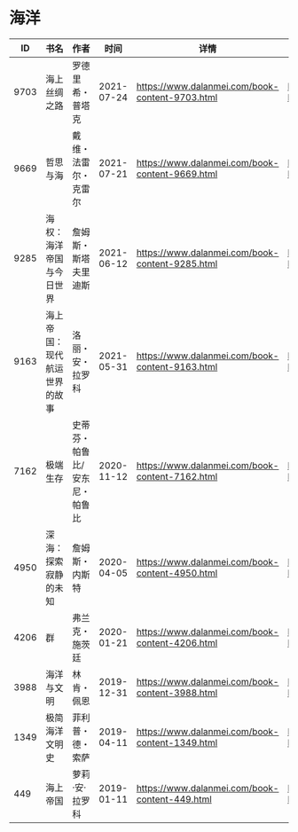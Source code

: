 # 海洋

| ID | 书名 | 作者 | 时间 | 详情 | 下载页面 | EPUB下载链接 | MOBI下载链接 | AZW3下载链接 |
| --- | --- | --- | --- | --- | --- | --- | --- | --- |
| 9703 | 海上丝绸之路 | 罗德里希・普塔克 | 2021-07-24 | https://www.dalanmei.com/book-content-9703.html | https://www.dalanmei.com/download-book-9703.html | http://ct.dalanmei.com/f/31084289-571730487-cdeff9 | http://ct.dalanmei.com/f/31084289-572076633-8609af | http://ct.dalanmei.com/f/31084289-572093897-b309b1 |
| 9669 | 哲思与海 | 戴维・法雷尔・克雷尔 | 2021-07-21 | https://www.dalanmei.com/book-content-9669.html | https://www.dalanmei.com/download-book-9669.html | http://ct.dalanmei.com/f/31084289-571730359-439935 | http://ct.dalanmei.com/f/31084289-572078609-028005 | http://ct.dalanmei.com/f/31084289-572095376-7fba51 |
| 9285 | 海权：海洋帝国与今日世界 | 詹姆斯・斯塔夫里迪斯 | 2021-06-12 | https://www.dalanmei.com/book-content-9285.html | https://www.dalanmei.com/download-book-9285.html | http://ct.dalanmei.com/f/31084289-571726891-33c74d | http://ct.dalanmei.com/f/31084289-572095306-9cbd5f | http://ct.dalanmei.com/f/31084289-572114788-6a2027 |
| 9163 | 海上帝国：现代航运世界的故事 | 洛丽・安・拉罗科 | 2021-05-31 | https://www.dalanmei.com/book-content-9163.html | https://www.dalanmei.com/download-book-9163.html | http://ct.dalanmei.com/f/31084289-571724569-4d39c8 | http://ct.dalanmei.com/f/31084289-572112190-2d3953 | http://ct.dalanmei.com/f/31084289-572116040-ee1313 |
| 7162 | 极端生存 | 史蒂芬・帕鲁比/安东尼・帕鲁比 | 2020-11-12 | https://www.dalanmei.com/book-content-7162.html | https://www.dalanmei.com/download-book-7162.html | http://ct.dalanmei.com/f/31084289-571536709-36ae9c | http://ct.dalanmei.com/f/31084289-571804994-a473b7 | http://ct.dalanmei.com/f/31084289-572195583-462ebc |
| 4950 | 深海：探索寂静的未知 | 詹姆斯・内斯特 | 2020-04-05 | https://www.dalanmei.com/book-content-4950.html | https://www.dalanmei.com/download-book-4950.html | http://ct.dalanmei.com/f/31084289-571596123-5350a6 | http://ct.dalanmei.com/f/31084289-572121098-f70bf7 | http://ct.dalanmei.com/f/31084289-571977909-495c83 |
| 4206 | 群 | 弗兰克・施茨廷 | 2020-01-21 | https://www.dalanmei.com/book-content-4206.html | https://www.dalanmei.com/download-book-4206.html | http://ct.dalanmei.com/f/31084289-571539809-6c9ff2 | http://ct.dalanmei.com/f/31084289-571807510-128511 | http://ct.dalanmei.com/f/31084289-571992447-e5b3d2 |
| 3988 | 海洋与文明 | 林肯・佩恩 | 2019-12-31 | https://www.dalanmei.com/book-content-3988.html | https://www.dalanmei.com/download-book-3988.html | http://ct.dalanmei.com/f/31084289-571545440-b11c89 | http://ct.dalanmei.com/f/31084289-571815395-ebb3ab | http://ct.dalanmei.com/f/31084289-572017846-7e1aec |
| 1349 | 极简海洋文明史 | 菲利普・德・索萨 | 2019-04-11 | https://www.dalanmei.com/book-content-1349.html | https://www.dalanmei.com/download-book-1349.html | http://ct.dalanmei.com/f/31084289-571423944-eb4440 | http://ct.dalanmei.com/f/31084289-571782612-4e9276 | http://ct.dalanmei.com/f/31084289-571883704-9a4db0 |
| 449 | 海上帝国 | 萝莉·安·拉罗科 | 2019-01-11 | https://www.dalanmei.com/book-content-449.html | https://www.dalanmei.com/download-book-449.html | http://ct.dalanmei.com/f/31084289-571454489-9728b2 | http://ct.dalanmei.com/f/31084289-571787682-7d565e | http://ct.dalanmei.com/f/31084289-571888155-9226ad |
